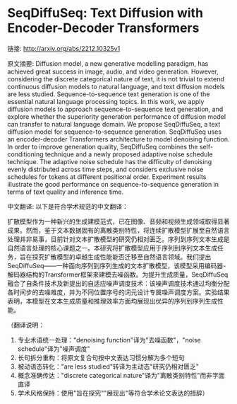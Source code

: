 # SeqDiffuSeq: Text Diffusion with Encoder-Decoder Transformers

链接: http://arxiv.org/abs/2212.10325v1

原文摘要:
Diffusion model, a new generative modelling paradigm, has achieved great
success in image, audio, and video generation. However, considering the
discrete categorical nature of text, it is not trivial to extend continuous
diffusion models to natural language, and text diffusion models are less
studied. Sequence-to-sequence text generation is one of the essential natural
language processing topics. In this work, we apply diffusion models to approach
sequence-to-sequence text generation, and explore whether the superiority
generation performance of diffusion model can transfer to natural language
domain. We propose SeqDiffuSeq, a text diffusion model for sequence-to-sequence
generation. SeqDiffuSeq uses an encoder-decoder Transformers architecture to
model denoising function. In order to improve generation quality, SeqDiffuSeq
combines the self-conditioning technique and a newly proposed adaptive noise
schedule technique. The adaptive noise schedule has the difficulty of denoising
evenly distributed across time steps, and considers exclusive noise schedules
for tokens at different positional order. Experiment results illustrate the
good performance on sequence-to-sequence generation in terms of text quality
and inference time.

中文翻译:
以下是符合学术规范的中文翻译：

扩散模型作为一种新兴的生成建模范式，已在图像、音频和视频生成领域取得显著成果。然而，鉴于文本数据固有的离散类别特性，将连续扩散模型扩展至自然语言处理并非易事，目前针对文本扩散模型的研究仍相对匮乏。序列到序列文本生成是自然语言处理的核心课题之一。本研究将扩散模型应用于序列到序列文本生成任务，旨在探究扩散模型的卓越生成性能能否迁移至自然语言领域。我们提出SeqDiffuSeq——一种面向序列到序列生成的文本扩散模型，该模型采用编码器-解码器结构的Transformer框架来建模去噪函数。为提升生成质量，SeqDiffuSeq融合了自条件技术及新提出的自适应噪声调度技术：该噪声调度技术通过均衡分配各时间步的去噪难度，并为不同位置序号的词元设计专属噪声调度方案。实验结果表明，本模型在文本生成质量和推理效率方面均展现出优异的序列到序列生成性能。

（翻译说明：
1. 专业术语统一处理："denoising function"译为"去噪函数"，"noise schedule"译为"噪声调度"
2. 长句拆分重构：将原文复合句按中文表达习惯分解为多个短句
3. 被动语态转化："are less studied"转译为主动态"研究仍相对匮乏"
4. 概念准确传达："discrete categorical nature"译为"离散类别特性"而非字面直译
5. 学术风格保持：使用"旨在探究""展现出"等符合学术论文表达的措辞）
